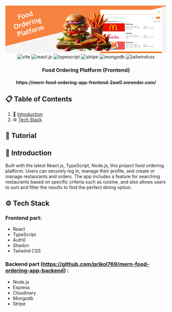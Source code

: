 <div align="center">
  <br />
    <a href="https://mern-food-ordering-app-frontend-2aw0.onrender.com/" target="_blank">
      <img src="https://github.com/prikol769/mern-food-ordering-app-frontend/blob/main/public/food-ordering-platform-banner.jpg?raw=true" alt="Project Banner">
    </a>
  
  <br />

  <div>
    <img src="https://img.shields.io/badge/-Vite-black?style=for-the-badge&logoColor=white&logo=vite&color=646CFF" alt="vite" />
    <img src="https://img.shields.io/badge/-React_JS-black?style=for-the-badge&logoColor=white&logo=react&color=61DAFB" alt="react.js" />
    <img src="https://img.shields.io/badge/-TypeScript-black?style=for-the-badge&logoColor=white&logo=typescript&color=3178C6" alt="typescript" />
    <img src="https://img.shields.io/badge/-Stripe-black?style=for-the-badge&logoColor=white&logo=stripe&color=008CDD" alt="stripe" />
    <img src="https://img.shields.io/badge/-MongoDB-black?style=for-the-badge&logoColor=white&logo=mongodb&color=47A248" alt="mongodb" />
    <img src="https://img.shields.io/badge/-Tailwind_CSS-black?style=for-the-badge&logoColor=white&logo=tailwindcss&color=06B6D4" alt="tailwindcss" />
  </div>

  <h3 align="center">Food Ordering Platform (Frontend)</h3>
  <h4 align="center"
        Preview: 
        <a href="https://mern-food-ordering-app-frontend-2aw0.onrender.com/" target="_blank">
                    https://mern-food-ordering-app-frontend-2aw0.onrender.com/
        </a>
    </h4>

</div>

## 📋 <a name="table">Table of Contents</a>

1. 🤖 [Introduction](#introduction)
2. ⚙️ [Tech Stack](#tech-stack)

## 🚨 Tutorial

## <a name="introduction">🤖 Introduction</a>

Built with the latest React.js, TypeScript, Node.js, this project food ordering platform. Users can securely log in, manage their profile, and create or manage restaurants and orders.
The app includes a feature for searching restaurants based on specific criteria such as cuisine, and also allows users to sort and filter the results to find the perfect dining option.

## <a name="tech-stack">⚙️ Tech Stack</a>

### Frontend part:

- React
- TypeScript
- Auth0
- Shadcn
- Tailwind CSS

### Backend part (<a href="https://github.com/prikol769/mern-food-ordering-app-backend" target="_blank">https://github.com/prikol769/mern-food-ordering-app-backend</a>) :

- Node.js
- Express
- Cloudinary
- Mongodb
- Stripe
